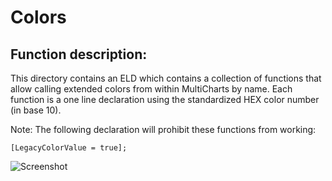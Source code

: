 # Colors #
## Function description: ##

This directory contains an ELD which contains a collection of functions that allow calling extended colors from within MultiCharts by name. Each function is a one line declaration using the standardized HEX color number (in base 10).

Note: The following declaration will prohibit these functions from working:

    [LegacyColorValue = true]; 

![Screenshot](/../master/ScreenShots/Colors_Fun.gif?raw=true "BB Squeeze")
